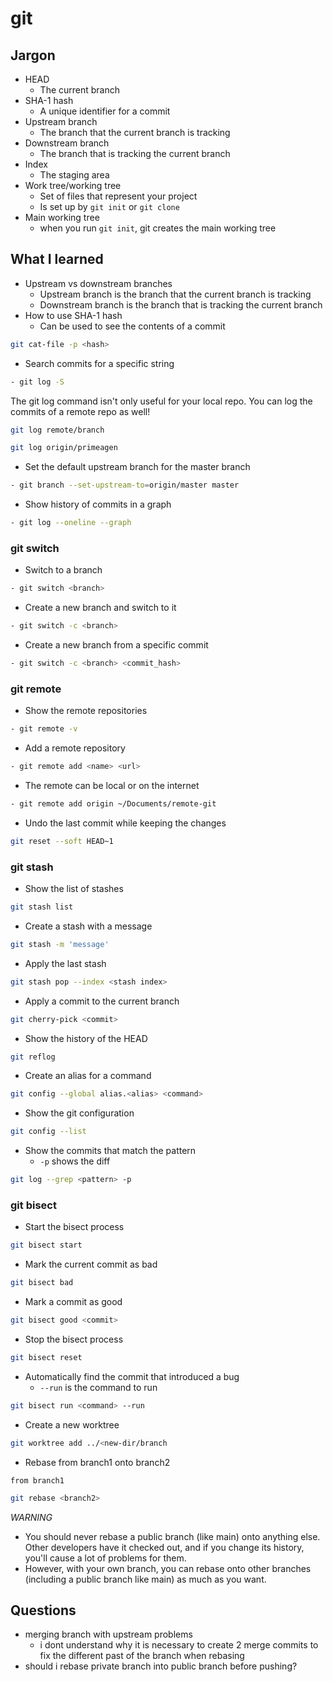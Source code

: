 
# git

## Jargon

- HEAD
  - The current branch
- SHA-1 hash
  - A unique identifier for a commit
- Upstream branch
  - The branch that the current branch is tracking
- Downstream branch
  - The branch that is tracking the current branch
- Index
  - The staging area
- Work tree/working tree
  - Set of files that represent your project
  - Is set up by `git init` or `git clone`
- Main working tree
  - when you run `git init`, git creates the main working tree

## What I learned

- Upstream vs downstream branches
  - Upstream branch is the branch that the current branch is tracking
  - Downstream branch is the branch that is tracking the current branch
- How to use SHA-1 hash
  - Can be used to see the contents of a commit

```bash
git cat-file -p <hash>
```

- Search commits for a specific string


```bash
- git log -S
```
The git log command isn't only useful for your local repo. You can log the commits of a remote repo as well!

```bash
git log remote/branch
```

```bash
git log origin/primeagen
```

- Set the default upstream branch for the master branch

```bash
- git branch --set-upstream-to=origin/master master
```

- Show history of commits in a graph

```bash
- git log --oneline --graph
```

### git switch

- Switch to a branch

```bash
- git switch <branch>
```

- Create a new branch and switch to it

```bash
- git switch -c <branch>
```

- Create a new branch from a specific commit

```bash
- git switch -c <branch> <commit_hash>
```

### git remote

- Show the remote repositories

```bash
- git remote -v
```

- Add a remote repository

```bash
- git remote add <name> <url>
```

- The remote can be local or on the internet

```bash
- git remote add origin ~/Documents/remote-git
```

- Undo the last commit while keeping the changes

```bash
git reset --soft HEAD~1
```

### git stash

- Show the list of stashes

```bash
git stash list
```

- Create a stash with a message

```bash
git stash -m 'message'
```

- Apply the last stash

```bash
git stash pop --index <stash index>
```

- Apply a commit to the current branch

```bash
git cherry-pick <commit>
```

- Show the history of the HEAD

```bash
git reflog
```

- Create an alias for a command

```bash
git config --global alias.<alias> <command>
```

- Show the git configuration

```bash
git config --list
```

- Show the commits that match the pattern
  - `-p` shows the diff

```bash
git log --grep <pattern> -p
```

### git bisect

- Start the bisect process

```bash
git bisect start
```

- Mark the current commit as bad 

```bash
git bisect bad
```

- Mark a commit as good

```bash
git bisect good <commit>
```

- Stop the bisect process

```bash
git bisect reset
```

- Automatically find the commit that introduced a bug
  - `--run` is the command to run

```bash
git bisect run <command> --run
```

- Create a new worktree

```bash
git worktree add ../<new-dir/branch
```

- Rebase from branch1 onto branch2

`from branch1`
```bash
git rebase <branch2>
```
*WARNING*
- You should never rebase a public branch (like main) onto anything else. Other developers have it checked out, and if you change its history, you'll cause a lot of problems for them.
- However, with your own branch, you can rebase onto other branches (including a public branch like main) as much as you want.

## Questions

- merging branch with upstream problems
  - i dont understand why it is necessary to create 2 merge commits to fix the different past of the branch when rebasing
- should i rebase private branch into public branch before pushing?


